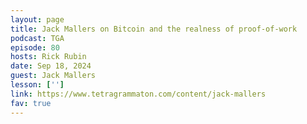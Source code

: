 ```yaml
---
layout: page
title: Jack Mallers on Bitcoin and the realness of proof-of-work
podcast: TGA
episode: 80
hosts: Rick Rubin
date: Sep 18, 2024
guest: Jack Mallers
lesson: ['']
link: https://www.tetragrammaton.com/content/jack-mallers
fav: true
---
```

